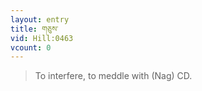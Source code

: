 ```yaml
---
layout: entry
title: གཅུས་
vid: Hill:0463
vcount: 0
---
```

> To interfere, to meddle with (Nag) CD\.

